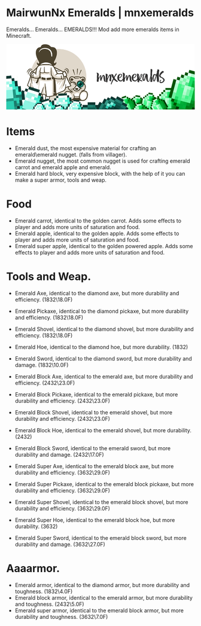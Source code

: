 # MairwunNx Emeralds | mnxemeralds
Emeralds... Emeralds... EMERALDS!!! Mod add more emeralds items in Minecraft.

![Alt text](images/modlogo.png "logo.")

# Items

 * Emerald dust, the most expensive material for crafting an emerald\emerald nugget. (falls from villager).
 * Emerald nugget, the most common nugget is used for crafting emerald carrot and emerald apple and emerald.
 * Emerald hard block, very expensive block, with the help of it you can make a super armor, tools and weap.
 
# Food

 * Emerald carrot, identical to the golden carrot. Adds some effects to player and adds more units of saturation and food.
 * Emerald apple, identical to the golden apple. Adds some effects to player and adds more units of saturation and food.
 * Emerald super apple, identical to the golden powered apple. Adds some effects to player and adds more units of saturation and food.
 
# Tools and Weap.

 * Emerald Axe, identical to the diamond axe, but more durability and efficiency. (1832\18.0F)
 * Emerald Pickaxe, identical to the diamond pickaxe, but more durability and efficiency. (1832\18.0F)
 * Emerald Shovel, identical to the diamond shovel, but more durability and efficiency. (1832\18.0F)
 * Emerald Hoe, identical to the diamond hoe, but more durability. (1832)
 * Emerald Sword, identical to the diamond sword, but more durability and damage. (1832\10.0F)
 
 * Emerald Block Axe, identical to the emerald axe, but more durability and efficiency. (2432\23.0F)
 * Emerald Block Pickaxe, identical to the emerald pickaxe, but more durability and efficiency. (2432\23.0F)
 * Emerald Block Shovel, identical to the emerald shovel, but more durability and efficiency. (2432\23.0F)
 * Emerald Block Hoe, identical to the emerald shovel, but more durability. (2432)
 * Emerald Block Sword, identical to the emerald sword, but more durability and damage. (2432\17.0F)
 
 * Emerald Super Axe, identical to the emerald block axe, but more durability and efficiency. (3632\29.0F)
 * Emerald Super Pickaxe, identical to the emerald block pickaxe, but more durability and efficiency. (3632\29.0F)
 * Emerald Super Shovel, identical to the emerald block shovel, but more durability and efficiency. (3632\29.0F)
 * Emerald Super Hoe, identical to the emerald block hoe, but more durability. (3632)
 * Emerald Super Sword, identical to the emerald block sword, but more durability and damage. (3632\27.0F)
 
# Aaaarmor.

 * Emerald armor, identical to the diamond armor, but more durability and toughness. (1832\4.0F)
 * Emerald block armor, identical to the emerald armor, but more durability and toughness. (2432\5.0F)
 * Emerald super armor, identical to the emerald block armor, but more durability and toughness. (3632\7.0F)